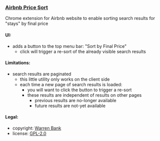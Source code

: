 ### [Airbnb Price Sort](https://github.com/warren-bank/crx-airbnb-pricesort)

Chrome extension for Airbnb website to enable sorting search results for "stays" by final price

#### UI:

* adds a button to the top menu bar: "Sort by Final Price"
  * click will trigger a re-sort of the already visible search results

#### Limitations:

* search results are paginated
  * this little utility only works on the client side
  * each time a new page of search results is loaded:
    * you will want to click the button to trigger a re-sort
    * these results are independent of results on other pages
      * previous results are no-longer available
      * future results are not-yet available

#### Legal:

* copyright: [Warren Bank](https://github.com/warren-bank)
* license: [GPL-2.0](https://www.gnu.org/licenses/old-licenses/gpl-2.0.txt)
